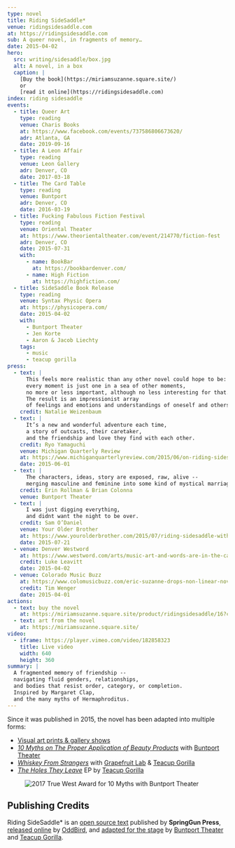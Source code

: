 ```yaml
---
type: novel
title: Riding SideSaddle*
venue: ridingsidesaddle.com
at: https://ridingsidesaddle.com
sub: A queer novel, in fragments of memory…
date: 2015-04-02
hero:
  src: writing/sidesaddle/box.jpg
  alt: A novel, in a box
  caption: |
    [Buy the book](https://miriamsuzanne.square.site/)
    or
    [read it online](https://ridingsidesaddle.com)
index: riding sidesaddle
events:
  - title: Queer Art
    type: reading
    venue: Charis Books
    at: https://www.facebook.com/events/737586806673620/
    adr: Atlanta, GA
    date: 2019-09-16
  - title: A Leon Affair
    type: reading
    venue: Leon Gallery
    adr: Denver, CO
    date: 2017-03-18
  - title: The Card Table
    type: reading
    venue: Buntport
    adr: Denver, CO
    date: 2016-03-19
  - title: Fucking Fabulous Fiction Festival
    type: reading
    venue: Oriental Theater
    at: https://www.theorientaltheater.com/event/214770/fiction-fest
    adr: Denver, CO
    date: 2015-07-31
    with:
      - name: BookBar
        at: https://bookbardenver.com/
      - name: High Fiction
        at: https://highfiction.com/
  - title: SideSaddle Book Release
    type: reading
    venue: Syntax Physic Opera
    at: https://physicopera.com/
    date: 2015-04-02
    with:
      - Buntport Theater
      - Jen Korte
      - Aaron & Jacob Liechty
    tags:
      - music
      - teacup gorilla
press:
  - text: |
      This feels more realistic than any other novel could hope to be:
      every moment is just one in a sea of other moments,
      no more or less important, although no less interesting for that.
      The result is an impressionist array
      of feelings and emotions and understandings of oneself and others.
    credit: Natalie Weizenbaum
  - text: |
      It’s a new and wonderful adventure each time,
      a story of outcasts, their caretaker,
      and the friendship and love they find with each other.
    credit: Ryo Yamaguchi
    venue: Michigan Quarterly Review
    at: https://www.michiganquarterlyreview.com/2015/06/on-riding-sidesaddle-an-interview-with-eric-suzanne/
    date: 2015-06-01
  - text: |
      The characters, ideas, story are exposed, raw, alive --
      merging masculine and feminine into some kind of mystical marriage.
    credit: Erin Rollman & Brian Colonna
    venue: Buntport Theater
  - text: |
      I was just digging everything,
      and didnt want the night to be over.
    credit: Sam O’Daniel
    venue: Your Older Brother
    at: https://www.yourolderbrother.com/2015/07/riding-sidesaddle-with-teacup-gorilla.html
    date: 2015-07-21
  - venue: Denver Westword
    at: https://www.westword.com/arts/music-art-and-words-are-in-the-cards-at-the-riding-sidesaddle-book-launch-6626798
    credit: Luke Leavitt
    date: 2015-04-02
  - venue: Colorado Music Buzz
    at: https://www.colomusicbuzz.com/eric-suzanne-drops-non-linear-novel-in-conjunction-with-teacup-gorilla/
    credit: Tim Wenger
    date: 2015-04-01
actions:
  - text: buy the novel
    at: https://miriamsuzanne.square.site/product/ridingsidesaddle/16?cs=true&cst=custom
  - text: art from the novel
    at: https://miriamsuzanne.square.site/
video:
  - iframe: https://player.vimeo.com/video/182858323
    title: Live video
    width: 640
    height: 360
summary: |
  A fragmented memory of friendship --
  navigating fluid genders, relationships,
  and bodies that resist order, category, or completion.
  Inspired by Margaret Clap,
  and the many myths of Hermaphroditus.
---
```


<figure>
  <media-gallery
    :@from-data="video"
  ></media-gallery>
</figure>

Since it was published in 2015,
the novel has been adapted
into multiple forms:

- [Visual art prints & gallery shows](art/)
- _[10 Myths on The Proper Application of Beauty Products](/theater/10myths/)_
  with [Buntport Theater](https://buntport.com/)
- _[Whiskey From Strangers](/theater/whiskey-2024/)_
  with [Grapefruit Lab](/orgs/grapefruit-lab/)
  & [Teacup Gorilla](/orgs/teacup-gorilla/)
- _[The Holes They Leave](/music/albums/holes-they-leave/)_ EP
  by [Teacup Gorilla](/orgs/teacup-gorilla/)

<figure
  webc:is="press-quotes"
  :@from-data="press"
></figure>

<figure>
  <img
    webc:is="u-img"
    src="writing/sidesaddle/true-west-award.jpg"
    alt="2017 True West Award for 10 Myths with Buntport Theater">
</figure>

## Publishing Credits

Riding SideSaddle* is an
[open source text](https://creativecommons.org/licenses/by-nc-sa/4.0/)
published by
**SpringGun Press**,
[released online](https://ridingsidesaddle.com)
by [OddBird](https://oddbird.net/),
and [adapted for the stage](/theater/10myths/)
by [Buntport Theater](https://buntport.com/) and
[Teacup Gorilla](https://teacupgorilla.com/).
